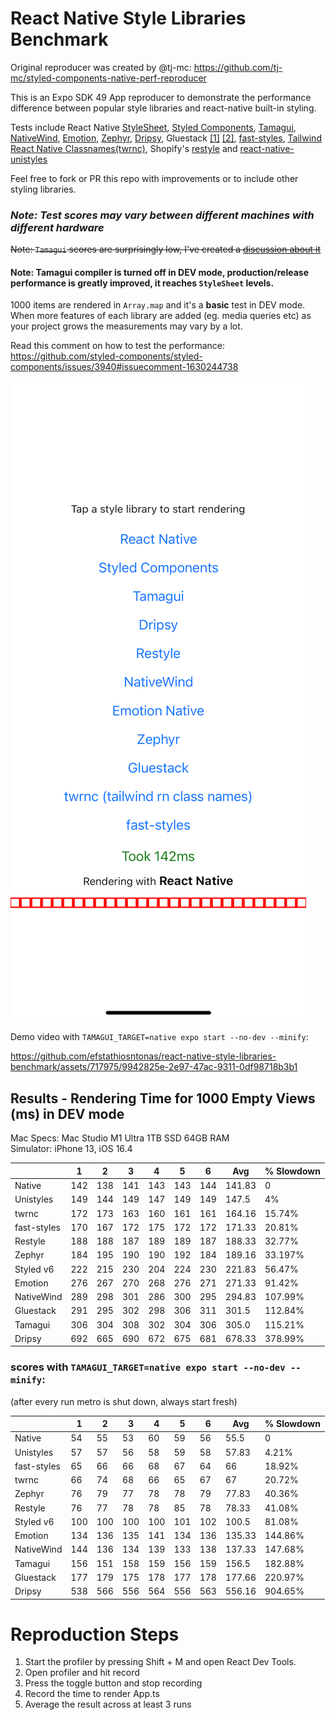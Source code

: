 # React Native Style Libraries Benchmark

Original reproducer was created by @tj-mc: https://github.com/tj-mc/styled-components-native-perf-reproducer

This is an Expo SDK 49 App reproducer to demonstrate the performance difference between popular style libraries and react-native built-in styling.

Tests include React Native [StyleSheet](https://reactnative.dev/docs/stylesheet), [Styled Components](https://github.com/styled-components/styled-components), [Tamagui](https://github.com/tamagui/tamagui), [NativeWind](https://github.com/marklawlor/nativewind), [Emotion](https://github.com/emotion-js/emotion), [Zephyr](https://github.com/FormidableLabs/react-native-zephyr), [Dripsy](https://github.com/nandorojo/dripsy), Gluestack [[1]](https://github.com/gluestack/gluestack-ui) [[2]](https://github.com/gluestack/gluestack-style), [fast-styles](https://github.com/fedemartinm/fast-styles), [Tailwind React Native Classnames(twrnc)](https://github.com/jaredh159/tailwind-react-native-classnames), Shopify's [restyle](https://github.com/Shopify/restyle) and [react-native-unistyles](https://github.com/jpudysz/react-native-unistyles) 

Feel free to fork or PR this repo with improvements or to include other styling libraries.

### ***Note: Test scores may vary between different machines with different hardware***

~~Note: `Tamagui` scores are surprisingly low, I've created a [discussion about it](https://github.com/tamagui/tamagui/discussions/1471)~~
 
#### Note: Tamagui compiler is turned off in DEV mode, production/release performance is greatly improved, it reaches `StyleSheet` levels.

1000 items are rendered in `Array.map` and it's a **basic** test in DEV mode. When more features of each library are added (eg. media queries etc) as your project grows the measurements may vary by a lot.

Read this comment on how to test the performance: https://github.com/styled-components/styled-components/issues/3940#issuecomment-1630244738

![demo.png](assets/demo.png)

Demo video with `TAMAGUI_TARGET=native expo start --no-dev --minify`:


https://github.com/efstathiosntonas/react-native-style-libraries-benchmark/assets/717975/9942825e-2e97-47ac-9311-0df98718b3b1


## Results - Rendering Time for 1000 Empty Views (ms) in DEV mode

Mac Specs: 
Mac Studio M1 Ultra 1TB SSD 64GB RAM\
Simulator: iPhone 13, iOS 16.4

|             | 1   | 2   | 3   | 4   | 5   | 6   | Avg    | % Slowdown |
|-------------|-----|-----|-----|-----|-----|-----|--------|------------|
| Native      | 142 | 138 | 141 | 143 | 143 | 144 | 141.83 | 0          |
| Unistyles   | 149 | 144 | 149 | 147 | 149 | 149 | 147.5  | 4%         |
| twrnc       | 172 | 173 | 163 | 160 | 161 | 161 | 164.16 | 15.74%     |
| fast-styles | 170 | 167 | 172 | 175 | 172 | 172 | 171.33 | 20.81%     |
| Restyle     | 188 | 188 | 187 | 189 | 189 | 187 | 188.33 | 32.77%     |
| Zephyr      | 184 | 195 | 190 | 190 | 192 | 184 | 189.16 | 33.197%    |
| Styled v6   | 222 | 215 | 230 | 204 | 224 | 230 | 221.83 | 56.47%     |
| Emotion     | 276 | 267 | 270 | 268 | 276 | 271 | 271.33 | 91.42%     |
| NativeWind  | 289 | 298 | 301 | 286 | 300 | 295 | 294.83 | 107.99%    |
| Gluestack   | 291 | 295 | 302 | 298 | 306 | 311 | 301.5  | 112.84%    |
| Tamagui     | 306 | 304 | 308 | 302 | 304 | 306 | 305.0  | 115.21%    |
| Dripsy      | 692 | 665 | 690 | 672 | 675 | 681 | 678.33 | 378.99%    |

### scores with `TAMAGUI_TARGET=native expo start --no-dev --minify`:
(after every run metro is shut down, always start fresh)

|             | 1   | 2   | 3   | 4   | 5   | 6   | Avg    | % Slowdown |
|-------------|-----|-----|-----|-----|-----|-----|--------|------------|
| Native      | 54  | 55  | 53  | 60  | 59  | 56  | 55.5   | 0          |
| Unistyles   | 57  | 57  | 56  | 58  | 59  | 58  | 57.83  | 4.21%      |
| fast-styles | 65  | 66  | 66  | 68  | 67  | 64  | 66     | 18.92%     |
| twrnc       | 66  | 74  | 68  | 66  | 65  | 67  | 67     | 20.72%     |
| Zephyr      | 76  | 79  | 77  | 78  | 78  | 79  | 77.83  | 40.36%     |
| Restyle     | 76  | 77  | 78  | 78  | 85  | 78  | 78.33  | 41.08%     |
| Styled v6   | 100 | 100 | 100 | 100 | 101 | 102 | 100.5  | 81.08%     |
| Emotion     | 134 | 136 | 135 | 141 | 134 | 136 | 135.33 | 144.86%    |
| NativeWind  | 144 | 136 | 134 | 139 | 133 | 138 | 137.33 | 147.68%    |
| Tamagui     | 156 | 151 | 158 | 159 | 156 | 159 | 156.5  | 182.88%    |
| Gluestack   | 177 | 179 | 175 | 178 | 177 | 178 | 177.66 | 220.97%    |
| Dripsy      | 538 | 566 | 556 | 564 | 556 | 563 | 556.16 | 904.65%    |

# Reproduction Steps
1. Start the profiler by pressing Shift + M and open React Dev Tools.
2. Open profiler and hit record
3. Press the toggle button and stop recording
4. Record the time to render App.ts
5. Average the result across at least 3 runs


